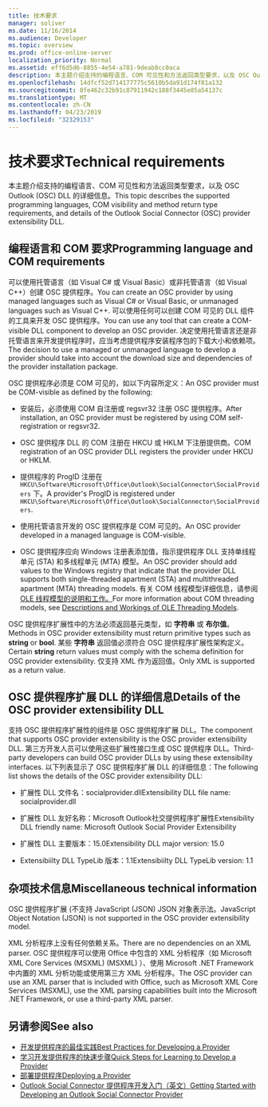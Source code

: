 ```yaml
---
title: 技术要求
manager: soliver
ms.date: 11/16/2014
ms.audience: Developer
ms.topic: overview
ms.prod: office-online-server
localization_priority: Normal
ms.assetid: eff6d5d6-8855-4e54-a781-9deab8cc0aca
description: 本主题介绍支持的编程语言、COM 可见性和方法返回类型要求，以及 OSC Outlook (OSC) DLL 的详细信息。
ms.openlocfilehash: 14dfcf52d714177775c5610b5da91d174f81a132
ms.sourcegitcommit: 8fe462c32b91c87911942c188f3445e85a54137c
ms.translationtype: MT
ms.contentlocale: zh-CN
ms.lasthandoff: 04/23/2019
ms.locfileid: "32329153"
---
```

# <a name="technical-requirements"></a><span data-ttu-id="a6e3f-103">技术要求</span><span class="sxs-lookup"><span data-stu-id="a6e3f-103">Technical requirements</span></span>

<span data-ttu-id="a6e3f-104">本主题介绍支持的编程语言、COM 可见性和方法返回类型要求，以及 OSC Outlook (OSC) DLL 的详细信息。</span><span class="sxs-lookup"><span data-stu-id="a6e3f-104">This topic describes the supported programming languages, COM visibility and method return type requirements, and details of the Outlook Social Connector (OSC) provider extensibility DLL.</span></span> 
  
## <a name="programming-language-and-com-requirements"></a><span data-ttu-id="a6e3f-105">编程语言和 COM 要求</span><span class="sxs-lookup"><span data-stu-id="a6e3f-105">Programming language and COM requirements</span></span>

<span data-ttu-id="a6e3f-106">可以使用托管语言（如 Visual C# 或 Visual Basic）或非托管语言（如 Visual C++）创建 OSC 提供程序。</span><span class="sxs-lookup"><span data-stu-id="a6e3f-106">You can create an OSC provider by using managed languages such as Visual C# or Visual Basic, or unmanaged languages such as Visual C++.</span></span> <span data-ttu-id="a6e3f-107">可以使用任何可以创建 COM 可见的 DLL 组件的工具来开发 OSC 提供程序。</span><span class="sxs-lookup"><span data-stu-id="a6e3f-107">You can use any tool that can create a COM-visible DLL component to develop an OSC provider.</span></span> <span data-ttu-id="a6e3f-108">决定使用托管语言还是非托管语言来开发提供程序时，应当考虑提供程序安装程序包的下载大小和依赖项。</span><span class="sxs-lookup"><span data-stu-id="a6e3f-108">The decision to use a managed or unmanaged language to develop a provider should take into account the download size and dependencies of the provider installation package.</span></span>
  
<span data-ttu-id="a6e3f-109">OSC 提供程序必须是 COM 可见的，如以下内容所定义：</span><span class="sxs-lookup"><span data-stu-id="a6e3f-109">An OSC provider must be COM-visible as defined by the following:</span></span>
  
- <span data-ttu-id="a6e3f-110">安装后，必须使用 COM 自注册或 regsvr32 注册 OSC 提供程序。</span><span class="sxs-lookup"><span data-stu-id="a6e3f-110">After installation, an OSC provider must be registered by using COM self-registration or regsvr32.</span></span>
    
- <span data-ttu-id="a6e3f-111">OSC 提供程序 DLL 的 COM 注册在 HKCU 或 HKLM 下注册提供商。</span><span class="sxs-lookup"><span data-stu-id="a6e3f-111">COM registration of an OSC provider DLL registers the provider under HKCU or HKLM.</span></span> 
    
- <span data-ttu-id="a6e3f-112">提供程序的 ProgID 注册在  `HKCU\Software\Microsoft\Office\Outlook\SocialConnector\SocialProviders` 下。</span><span class="sxs-lookup"><span data-stu-id="a6e3f-112">A provider's ProgID is registered under  `HKCU\Software\Microsoft\Office\Outlook\SocialConnector\SocialProviders`.</span></span>
    
- <span data-ttu-id="a6e3f-113">使用托管语言开发的 OSC 提供程序是 COM 可见的。</span><span class="sxs-lookup"><span data-stu-id="a6e3f-113">An OSC provider developed in a managed language is COM-visible.</span></span>
    
- <span data-ttu-id="a6e3f-114">OSC 提供程序应向 Windows 注册表添加值，指示提供程序 DLL 支持单线程单元 (STA) 和多线程单元 (MTA) 模型。</span><span class="sxs-lookup"><span data-stu-id="a6e3f-114">An OSC provider should add values to the Windows registry that indicate that the provider DLL supports both single-threaded apartment (STA) and multithreaded apartment (MTA) threading models.</span></span> <span data-ttu-id="a6e3f-115">有关 COM 线程模型详细信息，请参阅[OLE 线程模型的说明和工作。](https://support.microsoft.com/kb/150777)</span><span class="sxs-lookup"><span data-stu-id="a6e3f-115">For more information about COM threading models, see [Descriptions and Workings of OLE Threading Models](https://support.microsoft.com/kb/150777).</span></span>
    
<span data-ttu-id="a6e3f-116">OSC 提供程序扩展性中的方法必须返回基元类型，如 **字符串** 或 **布尔值**。</span><span class="sxs-lookup"><span data-stu-id="a6e3f-116">Methods in OSC provider extensibility must return primitive types such as **string** or **bool**.</span></span> <span data-ttu-id="a6e3f-117">某些 **字符串** 返回值必须符合 OSC 提供程序扩展性架构定义。</span><span class="sxs-lookup"><span data-stu-id="a6e3f-117">Certain **string** return values must comply with the schema definition for OSC provider extensibility.</span></span> <span data-ttu-id="a6e3f-118">仅支持 XML 作为返回值。</span><span class="sxs-lookup"><span data-stu-id="a6e3f-118">Only XML is supported as a return value.</span></span> 
  
## <a name="details-of-the-osc-provider-extensibility-dll"></a><span data-ttu-id="a6e3f-119">OSC 提供程序扩展 DLL 的详细信息</span><span class="sxs-lookup"><span data-stu-id="a6e3f-119">Details of the OSC provider extensibility DLL</span></span>

<span data-ttu-id="a6e3f-120">支持 OSC 提供程序扩展性的组件是 OSC 提供程序扩展 DLL。</span><span class="sxs-lookup"><span data-stu-id="a6e3f-120">The component that supports OSC provider extensibility is the OSC provider extensibility DLL.</span></span> <span data-ttu-id="a6e3f-121">第三方开发人员可以使用这些扩展性接口生成 OSC 提供程序 DLL。</span><span class="sxs-lookup"><span data-stu-id="a6e3f-121">Third-party developers can build OSC provider DLLs by using these extensibility interfaces.</span></span> <span data-ttu-id="a6e3f-122">以下列表显示了 OSC 提供程序扩展 DLL 的详细信息：</span><span class="sxs-lookup"><span data-stu-id="a6e3f-122">The following list shows the details of the OSC provider extensibility DLL:</span></span>
  
- <span data-ttu-id="a6e3f-123">扩展性 DLL 文件名：socialprovider.dll</span><span class="sxs-lookup"><span data-stu-id="a6e3f-123">Extensibility DLL file name: socialprovider.dll</span></span>
    
- <span data-ttu-id="a6e3f-124">扩展性 DLL 友好名称：Microsoft Outlook社交提供程序扩展性</span><span class="sxs-lookup"><span data-stu-id="a6e3f-124">Extensibility DLL friendly name: Microsoft Outlook Social Provider Extensibility</span></span>
    
- <span data-ttu-id="a6e3f-125">扩展性 DLL 主要版本：15.0</span><span class="sxs-lookup"><span data-stu-id="a6e3f-125">Extensibility DLL major version: 15.0</span></span>
    
- <span data-ttu-id="a6e3f-126">Extensibiilty DLL TypeLib 版本：1.1</span><span class="sxs-lookup"><span data-stu-id="a6e3f-126">Extensibiilty DLL TypeLib version: 1.1</span></span>
    
## <a name="miscellaneous-technical-information"></a><span data-ttu-id="a6e3f-127">杂项技术信息</span><span class="sxs-lookup"><span data-stu-id="a6e3f-127">Miscellaneous technical information</span></span>

<span data-ttu-id="a6e3f-128">OSC 提供程序扩展 (不支持 JavaScript (JSON) JSON 对象表示法。</span><span class="sxs-lookup"><span data-stu-id="a6e3f-128">JavaScript Object Notation (JSON) is not supported in the OSC provider extensibility model.</span></span>
  
<span data-ttu-id="a6e3f-129">XML 分析程序上没有任何依赖关系。</span><span class="sxs-lookup"><span data-stu-id="a6e3f-129">There are no dependencies on an XML parser.</span></span> <span data-ttu-id="a6e3f-130">OSC 提供程序可以使用 Office 中包含的 XML 分析程序（如 Microsoft XML Core Services (MSXML)  (MSXML) ）、使用 Microsoft .NET Framework 中内置的 XML 分析功能或使用第三方 XML 分析程序。</span><span class="sxs-lookup"><span data-stu-id="a6e3f-130">The OSC provider can use an XML parser that is included with Office, such as Microsoft XML Core Services (MSXML), use the XML parsing capabilities built into the Microsoft .NET Framework, or use a third-party XML parser.</span></span> 
  
## <a name="see-also"></a><span data-ttu-id="a6e3f-131">另请参阅</span><span class="sxs-lookup"><span data-stu-id="a6e3f-131">See also</span></span>

- [<span data-ttu-id="a6e3f-132">开发提供程序的最佳实践</span><span class="sxs-lookup"><span data-stu-id="a6e3f-132">Best Practices for Developing a Provider</span></span>](best-practices-for-developing-a-provider.md)  
- [<span data-ttu-id="a6e3f-133">学习开发提供程序的快速步骤</span><span class="sxs-lookup"><span data-stu-id="a6e3f-133">Quick Steps for Learning to Develop a Provider</span></span>](quick-steps-for-learning-to-develop-a-provider.md)
- [<span data-ttu-id="a6e3f-134">部署提供程序</span><span class="sxs-lookup"><span data-stu-id="a6e3f-134">Deploying a Provider</span></span>](deploying-a-provider.md)  
- [<span data-ttu-id="a6e3f-135">Outlook Social Connector 提供程序开发入门（英文）</span><span class="sxs-lookup"><span data-stu-id="a6e3f-135">Getting Started with Developing an Outlook Social Connector Provider</span></span>](getting-started-with-developing-an-outlook-social-connector-provider.md)

